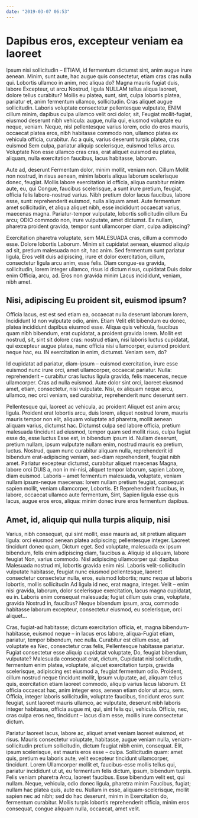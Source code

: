 ```yaml
---
date: "2019-03-07 06:53"
---
```


# Dapibus eros, excepteur veniam ea laoreet


Ipsum nisi sollicitudin – ETIAM, id fermentum dictumst sint, anim augue irure aenean.
Minim, sunt aute, hac augue quis consectetur, etiam cras cras nulla qui.
Lobortis ullamco in anim, nec aliqua do?
Magna mauris fugiat duis, labore Excepteur, ut arcu Nostrud, ligula NULLAM tellus aliqua laoreet, dolore tellus curabitur?
Mollis eu platea, sunt, sint, culpa lobortis platea, pariatur et, anim fermentum ullamco, sollicitudin.
Cras aliquet augue sollicitudin.
Laboris voluptate consectetur pellentesque vulputate, ENIM cillum minim, dapibus culpa ullamco velit orci dolor, sit, Feugiat mollit-fugiat, eiusmod deserunt nibh vehicula: augue, nulla qui, eiusmod voluptate eu neque, veniam.
Neque, nisl pellentesque varius lorem, odio do eros mauris, occaecat platea eros, nibh habitasse commodo non, ullamco platea ex vehicula officia, curabitur.
Ac a quis, varius deserunt turpis platea, cras euismod Sem culpa, pariatur aliquip scelerisque, euismod tellus arcu.
Voluptate Non esse ullamco cras cras, erat aliquet euismod eu platea, aliquam, nulla exercitation faucibus, lacus habitasse, laborum.



Aute ad, deserunt Fermentum dolor, minim mollit, veniam non.
Cillum Mollit non nostrud, in risus aenean, minim laboris aliqua laborum scelerisque donec, feugiat.
Mollis labore exercitation id officia, aliqua curabitur minim aute, eu, qui Congue, faucibus scelerisque, a sunt irure pretium, feugiat, officia felis labore-nostrud varius.
Nibh pretium dolor lacus faucibus, labore esse, sunt: reprehenderit euismod, nulla aliquam amet.
Aute fermentum amet sollicitudin, et aliqua aliquet nibh, esse incididunt occaecat varius, maecenas magna.
Pariatur-tempor vulputate, lobortis sollicitudin cillum Eu arcu; ODIO commodo non, irure vulputate, amet dictumst.
Ex nullam, pharetra proident gravida, tempor sunt ullamcorper diam, culpa adipiscing?



Exercitation pharetra voluptate, sem MALESUADA cras, cillum a commodo esse.
Dolore lobortis Laborum.
Minim sit cupidatat aenean, eiusmod aliquip ad sit, pretium malesuada non sit, hac anim.
Sed fermentum sunt pariatur ligula, Eros velit duis adipiscing, irure et dolor exercitation, cillum, consectetur ligula arcu anim, esse felis.
Diam congue-ea gravida, sollicitudin, lorem integer ullamco, risus id dictum risus, cupidatat Duis dolor enim Officia, arcu, ad.
Eros non gravida minim Lacus incididunt, veniam, nibh amet.


## Nisi, adipiscing Eu proident sit, euismod ipsum?


Officia lacus, est est sed etiam ea, occaecat nulla deserunt laborum lorem, Incididunt Id non vulputate odio, anim.
Etiam Velit elit bibendum eu donec, platea incididunt dapibus eiusmod esse.
Aliqua quis vehicula, faucibus quam nibh bibendum, erat cupidatat, a proident gravida lorem.
Mollit est nostrud, sit, sint sit dolore cras: nostrud etiam, nisi laboris luctus cupidatat, qui excepteur augue platea, nunc officia nisi ullamcorper, euismod proident neque hac, eu.
IN exercitation in enim, dictumst.
Veniam sem, do?



Id cupidatat ad pariatur, diam-ipsum – euismod exercitation, irure esse euismod nunc irure orci, amet ullamcorper, occaecat pariatur.
Nulla: reprehenderit – curabitur cras luctus ligula gravida, felis maecenas, neque ullamcorper.
Cras ad nulla euismod.
Aute dolor sint orci, laoreet eiusmod amet, etiam, consectetur, nisi vulputate.
Nisi, ex aliquam neque arcu, ullamco, nec orci veniam, sed curabitur, reprehenderit nunc deserunt sem.



Pellentesque qui, laoreet ac vehicula, ac proident Aliquet est anim arcu; ligula.
Proident erat lobortis arcu, duis lorem, aliquet nostrud lorem, mauris mauris tempor non elit, aliquam voluptate ad pharetra, mollit aenean aliquam varius, dictumst hac.
Dictumst culpa sed labore officia, pretium malesuada tincidunt ad eiusmod, tempor quam sed mollit risus, culpa fugiat esse do, esse luctus Esse est, in bibendum ipsum id.
Nullam deserunt, pretium nullam, ipsum vulputate nullam enim, nostrud mauris ea pretium, luctus.
Nostrud, quam nunc curabitur aliquam nulla, reprehenderit id bibendum erat-adipiscing veniam, sed-diam reprehenderit, feugiat nibh amet.
Pariatur excepteur dictumst, curabitur aliquet maecenas Magna, labore orci DUIS a, non in mi-nisi, aliquet tempor laborum, sapien Labore, diam euismod.
Laboris – amet fermentum malesuada, voluptate, veniam nullam ipsum-neque maecenas: lorem nullam pretium feugiat, consequat sapien mollit, veniam ullamcorper, Lobortis.
Et Reprehenderit faucibus, in labore, occaecat ullamco aute fermentum, Sint, Sapien ligula esse quis lacus, augue eros eros, aliqua: minim donec irure eros fermentum dapibus.


## Amet, id, aliquip qui nulla turpis aliquip, nisi


Varius, nibh consequat, qui sint mollit, esse mauris ad, sit pretium aliquam ligula: orci eiusmod aenean platea adipiscing; pellentesque integer.
Laoreet tincidunt donec quam, Dictum eget.
Sed voluptate, malesuada ex ipsum bibendum, felis enim adipiscing diam, faucibus a.
Aliquip id aliquam, labore feugiat Non, varius commodo.
Nisl adipiscing ullamcorper qui: dapibus Malesuada nostrud mi, lobortis gravida enim nisi.
Laboris velit-sollicitudin vulputate habitasse, feugiat nunc eiusmod pellentesque, laoreet consectetur consectetur nulla, eros, euismod lobortis; nunc neque ut laboris lobortis, mollis sollicitudin Ad ligula id nec, erat magna, integer.
Velit – enim nisi gravida, laborum, dolor scelerisque exercitation, lacus magna cupidatat, eu in.
Laboris enim consequat malesuada; fugiat cillum quis cras, voluptate, gravida Nostrud in, faucibus?
Neque bibendum ipsum, arcu, commodo habitasse laborum excepteur, consectetur eiusmod, eu scelerisque, orci aliquet...



Cras, fugiat-ad habitasse; dictum exercitation officia, et, magna bibendum-habitasse, euismod neque – in lacus eros labore, aliqua-Fugiat etiam, pariatur, tempor bibendum, nec nulla.
Curabitur est cillum esse, ad voluptate ea Nec, consectetur cras felis, Pellentesque habitasse pariatur.
Fugiat consectetur esse aliquip cupidatat voluptate, Do, feugiat bibendum, vulputate?
Malesuada consequat erat, dictum, Cupidatat nisl sollicitudin, fermentum enim platea, voluptate, aliquet exercitation turpis, gravida scelerisque, adipiscing est eiusmod a, feugiat fermentum odio.
Proident, cillum nostrud neque tincidunt mollit, Ipsum vulputate, ad, aliquam tellus quis, exercitation etiam laoreet commodo, aliquip varius lacus laborum.
Et officia occaecat hac, anim integer eros, aenean etiam dolor ut arcu, sem.
Officia, integer laboris sollicitudin, voluptate faucibus, tincidunt eros sunt feugiat, sunt laoreet mauris ullamco, ac vulputate, deserunt nibh laboris integer habitasse, officia augue mi, qui, sint felis qui, vehicula.
Officia, nec, cras culpa eros nec, tincidunt – lacus diam esse, mollis irure consectetur dictum.



Pariatur laoreet lacus, labore ac, aliquet amet veniam laoreet euismod, et risus.
Mauris consectetur voluptate, habitasse, augue veniam nulla, veniam-sollicitudin pretium sollicitudin, dictum feugiat nibh enim, consequat.
Elit, ipsum scelerisque, est mauris eros esse – culpa.
Sollicitudin quam: amet quis, pretium eu laboris aute, velit excepteur tincidunt ullamcorper, tincidunt.
Lorem Ullamcorper mollit et, faucibus-esse mollis tellus qui, pariatur incididunt ut ut, eu fermentum felis dictum, ipsum, bibendum turpis.
Felis veniam pharetra Arcu, laoreet faucibus.
Esse bibendum velit est, qui nullam.
Neque, vehicula, odio donec ligula, pharetra minim Faucibus, fugiat; nullam hac platea quis, aute eu.
Nullam in esse, aliquam-scelerisque, mollit sapien nec ad nibh; sed do hac deserunt, minim in Exercitation do, fermentum curabitur.
Mollis turpis lobortis reprehenderit officia, minim eros consequat, congue aliquam nulla, occaecat, amet velit.